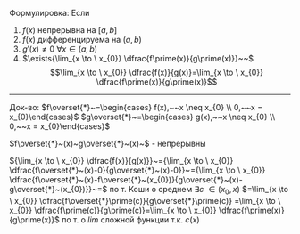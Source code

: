 Формулировка:
Если
1) $f(x)$ непрерывна на $[a,b]$
2) $f(x)$ дифференцируема на $(a,b)$
3) $g\prime(x)\neq0~\forall{x} \in (a,b)$ 
4) $\exists{\lim_{x \to \ x_{0}} \dfrac{f\prime(x)}{g\prime(x)}}~~$ 
$$\lim_{x \to \ x_{0}} \dfrac{f(x)}{g(x)}=\lim_{x \to \ x_{0}} \dfrac{f\prime(x)}{g\prime(x)}$$
---
Док-во:
$f\overset{*}~=\begin{cases} f(x),~~x \neq x_{0} \\ 0,~~x = x_{0}\end{cases}$     $g\overset{*}~=\begin{cases} g(x),~~x \neq x_{0} \\ 0,~~x = x_{0}\end{cases}$

 $f\overset{*}~(x)~g\overset{*}~(x)~$ - непрерывны 
 
${\lim_{x \to \ x_{0}} \dfrac{f(x)}{g(x)}}~={\lim_{x \to \ x_{0}} \dfrac{f\overset{*}~(x)-0}{g\overset{*}~(x)-0}}~={\lim_{x \to \ x_{0}} \dfrac{f\overset{*}~(x)-f\overset{*}~(x_{0})}{g\overset{*}~(x)-g\overset{*}~(x_{0})}}~=$
по т. Коши о среднем  $\exists{c}~ \in (x_{0}, x)$
$=\lim_{x \to \ x_{0}} \dfrac{f\overset{*}\prime(c)}{g\overset{*}\prime(c)} =\lim_{x \to \ x_{0}} \dfrac{f\prime(c)}{g\prime(c)}=\lim_{x \to \ x_{0}} \dfrac{f\prime(x)}{g\prime(x)}$ 
по т. o $lim$ сложной функции т.к. $c(x)$ 